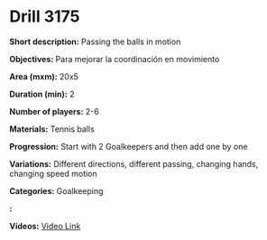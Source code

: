 # Drill 3175

**Short description:**
Passing the balls in motion

**Objectives:**
Para mejorar la coordinación en movimiento

**Area (mxm):**
20x5

**Duration (min):**
2

**Number of players:**
2-6

**Materials:**
Tennis balls

**Progression:**
Start with 2 Goalkeepers and then add one by one

**Variations:**
Different directions, different passing, changing hands, changing speed motion

**Categories:**
Goalkeeping

**:**


**Videos:**
[Video Link](https://www.youtube.com/embed/J4edCEZZyXo)

